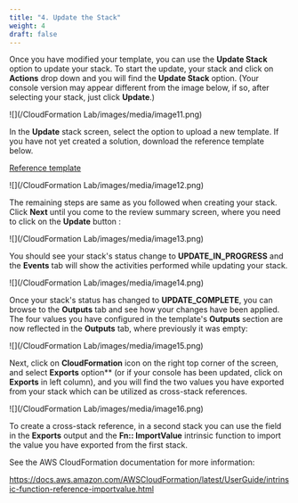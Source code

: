 ```yaml
---
title: "4. Update the Stack"
weight: 4
draft: false
---
```


Once you have modified your template, you can use the **Update Stack**
option to update your stack. To start the update, your stack and click on
**Actions** drop down and you will find the **Update Stack** option. 
(Your console version may appear different from the image below, if so,
after selecting your stack, just click **Update**.)

![](/CloudFormation Lab/images/media/image11.png)

In the **Update** stack screen, select the option to upload a new 
template. If you have not yet created a solution, download the 
reference template below.

[Reference template](/downloads/CloudFormation_Lab_Reference_Template.yml)

![](/CloudFormation Lab/images/media/image12.png)

The remaining steps are same as you followed when creating your stack. 
Click **Next** until you come to the review summary screen, where you
need to click on the **Update** button :

![](/CloudFormation Lab/images/media/image13.png)

You should see your stack's status change to **UPDATE\_IN\_PROGRESS**
and the **Events** tab will show the activities performed while updating your stack.

![](/CloudFormation Lab/images/media/image14.png)

Once your stack's status has changed to **UPDATE\_COMPLETE**, you can browse to the
**Outputs** tab and see how your changes have been applied. The four values you have
configured in the template's **Outputs** section are now reflected in the **Outputs** tab, where
previously it was empty:

![](/CloudFormation Lab/images/media/image15.png)

Next, click on **CloudFormation** icon on the right top corner of the
screen, and select **Exports** option** (or if your console has been updated, click on **Exports** in left column),
and you will find the two values you have exported from your stack which can be utilized as cross-stack references.

![](/CloudFormation Lab/images/media/image16.png)

To create a cross-stack reference, in a second stack you can use the field in the **Exports** output and the **Fn::
ImportValue** intrinsic function to import the value you have exported from the first stack.

See the AWS CloudFormation documentation for more information:

<https://docs.aws.amazon.com/AWSCloudFormation/latest/UserGuide/intrinsic-function-reference-importvalue.html>

